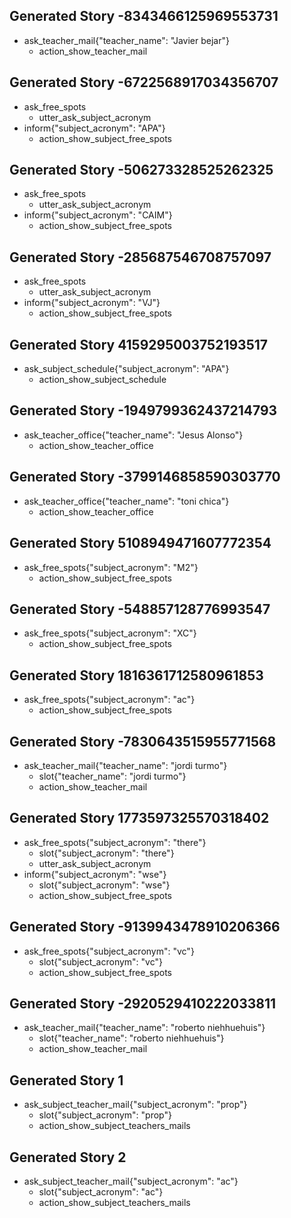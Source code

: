 ## Generated Story -8343466125969553731
* ask_teacher_mail{"teacher_name": "Javier bejar"}
   - action_show_teacher_mail

## Generated Story -6722568917034356707
* ask_free_spots
   - utter_ask_subject_acronym
* inform{"subject_acronym": "APA"}
   - action_show_subject_free_spots

## Generated Story -506273328525262325
* ask_free_spots
   - utter_ask_subject_acronym
* inform{"subject_acronym": "CAIM"}
   - action_show_subject_free_spots

## Generated Story -285687546708757097
* ask_free_spots
   - utter_ask_subject_acronym
* inform{"subject_acronym": "VJ"}
   - action_show_subject_free_spots

## Generated Story 4159295003752193517
* ask_subject_schedule{"subject_acronym": "APA"}
   - action_show_subject_schedule

## Generated Story -1949799362437214793
* ask_teacher_office{"teacher_name": "Jesus Alonso"}
   - action_show_teacher_office

## Generated Story -3799146858590303770
* ask_teacher_office{"teacher_name": "toni chica"}
    - action_show_teacher_office

## Generated Story 5108949471607772354
* ask_free_spots{"subject_acronym": "M2"}
   - action_show_subject_free_spots

## Generated Story -548857128776993547
* ask_free_spots{"subject_acronym": "XC"}
   - action_show_subject_free_spots

## Generated Story 1816361712580961853
* ask_free_spots{"subject_acronym": "ac"}
   - action_show_subject_free_spots

## Generated Story -7830643515955771568
* ask_teacher_mail{"teacher_name": "jordi turmo"}
    - slot{"teacher_name": "jordi turmo"}
    - action_show_teacher_mail

## Generated Story 1773597325570318402
* ask_free_spots{"subject_acronym": "there"}
    - slot{"subject_acronym": "there"}
    - utter_ask_subject_acronym
* inform{"subject_acronym": "wse"}
    - slot{"subject_acronym": "wse"}
    - action_show_subject_free_spots

## Generated Story -9139943478910206366
* ask_free_spots{"subject_acronym": "vc"}
    - slot{"subject_acronym": "vc"}
    - action_show_subject_free_spots

## Generated Story -2920529410222033811
* ask_teacher_mail{"teacher_name": "roberto niehhuehuis"}
    - slot{"teacher_name": "roberto niehhuehuis"}
    - action_show_teacher_mail

## Generated Story 1
* ask_subject_teacher_mail{"subject_acronym": "prop"}
    - slot{"subject_acronym": "prop"}
    - action_show_subject_teachers_mails

## Generated Story 2
* ask_subject_teacher_mail{"subject_acronym": "ac"}
    - slot{"subject_acronym": "ac"}
    - action_show_subject_teachers_mails
